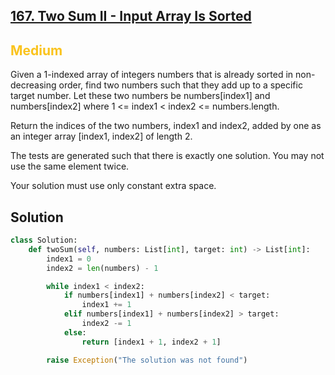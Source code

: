## [167. Two Sum II - Input Array Is Sorted](https://leetcode.com/problems/two-sum-ii-input-array-is-sorted/)

<h2 style="color:#fac31d">Medium</h2>
Given a 1-indexed array of integers numbers that is already sorted in non-decreasing order, find two numbers such that they add up to a specific target number. Let these two numbers be numbers[index1] and numbers[index2] where 1 <= index1 < index2 <= numbers.length.

Return the indices of the two numbers, index1 and index2, added by one as an integer array [index1, index2] of length 2.

The tests are generated such that there is exactly one solution. You may not use the same element twice.

Your solution must use only constant extra space.

## Solution
```python
class Solution:
    def twoSum(self, numbers: List[int], target: int) -> List[int]:
        index1 = 0
        index2 = len(numbers) - 1

        while index1 < index2:
            if numbers[index1] + numbers[index2] < target:
                index1 += 1
            elif numbers[index1] + numbers[index2] > target:
                index2 -= 1
            else:
                return [index1 + 1, index2 + 1]

        raise Exception("The solution was not found")
```

